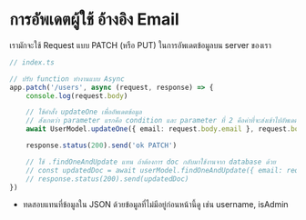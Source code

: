 # การอัพเดตผู้ใช้ อ้างอิง Email

เรามักจะใช้ Request แบบ PATCH (หรือ PUT) ในการอัพเดตข้อมูลบน server ของเรา

```ts
// index.ts

// ปรับ function ทำงานแบบ Async
app.patch('/users', async (request, response) => {
    console.log(request.body)

    // ใช้คำสั่ง updateOne เพื่ออัพเดตข้อมูล
    // สังเกตว่า parameter แรกคือ condition และ parameter ที่ 2 คือค่าที่จะส่งเข้าไปอัพเดต
    await UserModel.updateOne({ email: request.body.email }, request.body)

    response.status(200).send('ok PATCH')

    // ใช้ .findOneAndUpdate แทน ถ้าต้องการ doc กลับมาใช้งานจาก database ด้วย
    // const updatedDoc = await userModel.findOneAndUpdate({ email: request.body.email }, request.body)
    // response.status(200).send(updatedDoc)
})
```

- ทดสอบแทนที่ข้อมูลใน JSON ด้วยข้อมูลที่ไม่มีอยู่ก่อนหน้านี้ดู เช่น username, isAdmin